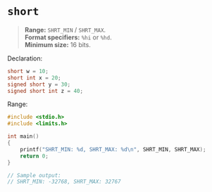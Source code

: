 # `short`

> **Range:** `SHRT_MIN` / `SHRT_MAX`.  
> **Format specifiers:** `%hi` or `%hd`.  
> **Minimum size:** 16 bits.

Declaration:

```c
short w = 10;
short int x = 20;
signed short y = 30;
signed short int z = 40;
```

Range:

```c
#include <stdio.h>
#include <limits.h>

int main()
{
    printf("SHRT_MIN: %d, SHRT_MAX: %d\n", SHRT_MIN, SHRT_MAX);
    return 0;
}

// Sample output:
// SHRT_MIN: -32768, SHRT_MAX: 32767
```
